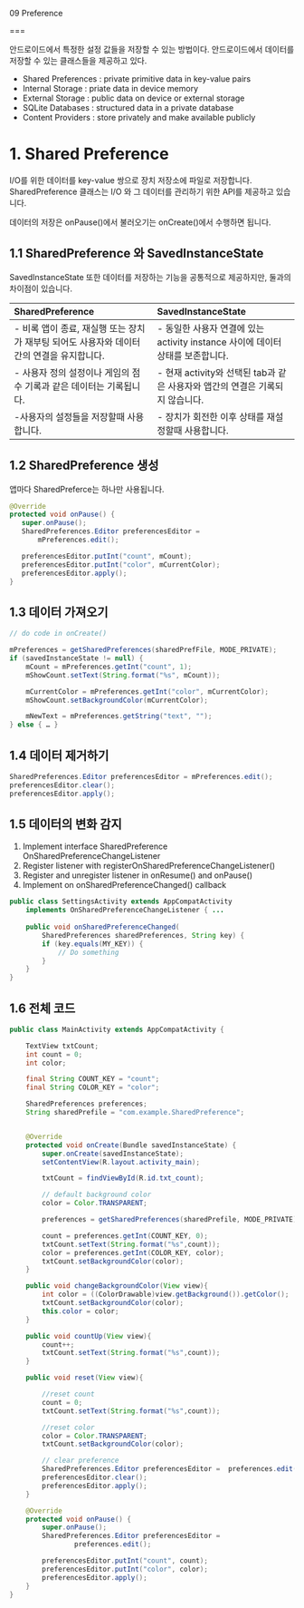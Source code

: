 09 Preference

===

안드로이드에서 특정한 설정 값들을 저장할 수 있는 방법이다.
안드로이드에서 데이터를 저장할 수 있는 클래스들을 제공하고 있다.

- Shared Preferences : private primitive data in key-value pairs
- Internal Storage : priate data in device memory
- External Storage : public data on device or external storage
- SQLite Databases : structured data in a private database
- Content Providers : store privately and make available publicly

# 1. Shared Preference

I/O를 위한 데이터를 key-value 쌍으로 장치 저장소에 파일로 저장합니다. SharedPreference 클래스는 I/O 와 그 데이터를 관리하기 위한 API를 제공하고 있습니다.

데이터의 저장은 onPause()에서 불러오기는 onCreate()에서 수행하면 됩니다.

## 1.1 SharedPreference 와 SavedInstanceState

SavedInstanceState 또한 데이터를 저장하는 기능을 공통적으로 제공하지만, 둘과의 차이점이 있습니다.

|SharedPreference|SavedInstanceState|
|:---|:---| 
|- 비록 앱이 종료, 재실행 또는 장치가 재부팅 되어도 사용자와 데이터간의 연결을 유지합니다.|- 동일한 사용자 연결에 있는 activity instance 사이에 데이터 상태를 보존합니다.|
|- 사용자 정의 설정이나 게임의 점수 기록과 같은 데이터는 기록됩니다.|- 현재 activity와 선택된 tab과 같은 사용자와 앱간의 연결은 기록되지 않습니다.|
|-사용자의 설정들을 저장할때 사용합니다.|- 장치가 회전한 이후 상태를 재설정할때 사용합니다.|

## 1.2 SharedPreference 생성

앱마다 SharedPreferce는 하나만 사용됩니다.

```Java
@Override
protected void onPause() {
   super.onPause();
   SharedPreferences.Editor preferencesEditor =     
       mPreferences.edit();

   preferencesEditor.putInt("count", mCount);
   preferencesEditor.putInt("color", mCurrentColor);
   preferencesEditor.apply();
}
```

## 1.3 데이터 가져오기

```Java
// do code in onCreate()

mPreferences = getSharedPreferences(sharedPrefFile, MODE_PRIVATE);
if (savedInstanceState != null) {
    mCount = mPreferences.getInt("count", 1);
    mShowCount.setText(String.format("%s", mCount));

    mCurrentColor = mPreferences.getInt("color", mCurrentColor);
    mShowCount.setBackgroundColor(mCurrentColor);

    mNewText = mPreferences.getString("text", "");
} else { … }
```

## 1.4 데이터 제거하기

```Java
SharedPreferences.Editor preferencesEditor = mPreferences.edit();
preferencesEditor.clear();
preferencesEditor.apply();
```

## 1.5 데이터의 변화 감지

1. Implement interface SharedPreference OnSharedPreferenceChangeListener 
2. Register listener with   registerOnSharedPreferenceChangeListener()
3. Register and unregister listener in onResume() and onPause() 
4. Implement on onSharedPreferenceChanged() callback

```Java
public class SettingsActivity extends AppCompatActivity
    implements OnSharedPreferenceChangeListener { ...
    
    public void onSharedPreferenceChanged(
        SharedPreferences sharedPreferences, String key) {
        if (key.equals(MY_KEY)) {
            // Do something
        }
    }
}
```

## 1.6 전체 코드

```Java
public class MainActivity extends AppCompatActivity {

    TextView txtCount;
    int count = 0;
    int color;

    final String COUNT_KEY = "count";
    final String COLOR_KEY = "color";

    SharedPreferences preferences;
    String sharedPrefile = "com.example.SharedPreference";


    @Override
    protected void onCreate(Bundle savedInstanceState) {
        super.onCreate(savedInstanceState);
        setContentView(R.layout.activity_main);

        txtCount = findViewById(R.id.txt_count);

        // default background color
        color = Color.TRANSPARENT;

        preferences = getSharedPreferences(sharedPrefile, MODE_PRIVATE);

        count = preferences.getInt(COUNT_KEY, 0);
        txtCount.setText(String.format("%s",count));
        color = preferences.getInt(COLOR_KEY, color);
        txtCount.setBackgroundColor(color);
    }

    public void changeBackgroundColor(View view){
        int color = ((ColorDrawable)view.getBackground()).getColor();
        txtCount.setBackgroundColor(color);
        this.color = color;
    }

    public void countUp(View view){
        count++;
        txtCount.setText(String.format("%s",count));
    }

    public void reset(View view){

        //reset count
        count = 0;
        txtCount.setText(String.format("%s",count));

        //reset color
        color = Color.TRANSPARENT;
        txtCount.setBackgroundColor(color);

        // clear preference
        SharedPreferences.Editor preferencesEditor =  preferences.edit();
        preferencesEditor.clear();
        preferencesEditor.apply();
    }

    @Override
    protected void onPause() {
        super.onPause();
        SharedPreferences.Editor preferencesEditor =
                preferences.edit();

        preferencesEditor.putInt("count", count);
        preferencesEditor.putInt("color", color);
        preferencesEditor.apply();
    }
}
```
